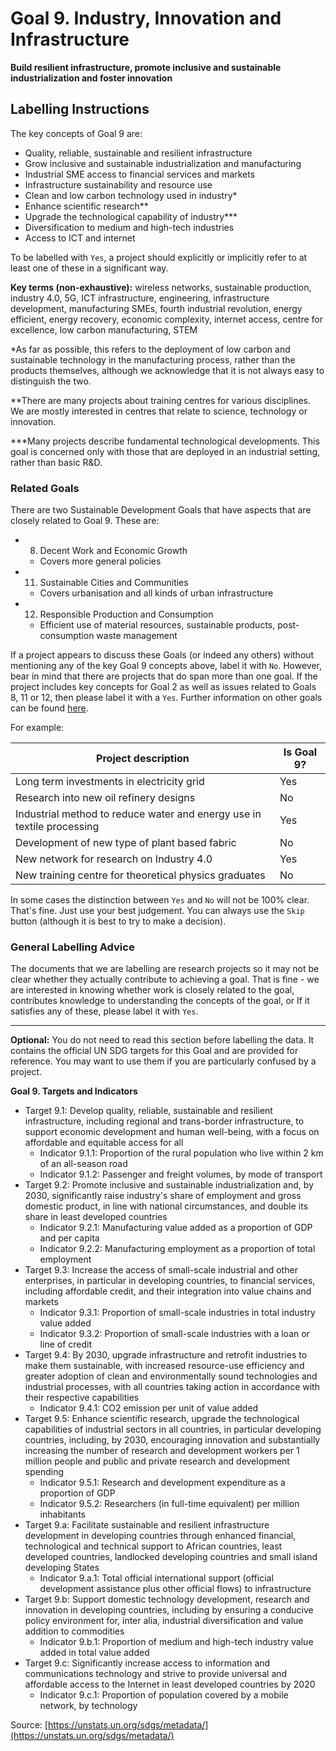 # Goal 9. Industry, Innovation and Infrastructure
**Build resilient infrastructure, promote inclusive and sustainable industrialization and foster innovation**

## Labelling Instructions

The key concepts of Goal 9 are:

* Quality, reliable, sustainable and resilient infrastructure
* Grow inclusive and sustainable industrialization and manufacturing 
* Industrial SME access to financial services and markets
* Infrastructure sustainability and resource use
* Clean and low carbon technology used in industry*
* Enhance scientific research**
* Upgrade the technological capability of industry***
* Diversification to medium and high-tech industries
* Access to ICT and internet

To be labelled with `Yes`, a project should explicitly or implicitly refer to at least one of these in a significant way.

**Key terms (non-exhaustive):** wireless networks, sustainable production, industry 4.0, 5G, ICT infrastructure, engineering, infrastructure development, manufacturing SMEs, fourth industrial revolution, energy efficient, energy recovery, economic complexity, internet access, centre for excellence, low carbon manufacturing, STEM

*As far as possible, this refers to the deployment of low carbon and sustainable technology in the manufacturing process, rather than the products themselves, although we acknowledge that it is not always easy to distinguish the two.

**There are many projects about training centres for various disciplines. We are mostly interested in centres that relate to science, technology or innovation.

***Many projects describe fundamental technological developments. This goal is concerned only with those that are deployed in an industrial setting, rather than basic R&D.

### Related Goals

There are two Sustainable Development Goals that have aspects that are closely related to Goal 9. These are:

- 8. Decent Work and Economic Growth
	- Covers more general policies 
- 11. Sustainable Cities and Communities
	- Covers urbanisation and all kinds of urban infrastructure
- 12. Responsible Production and Consumption
	- Efficient use of material resources, sustainable products, post-consumption waste management

If a project appears to discuss these Goals (or indeed any others) without mentioning any of the key Goal 9 concepts above, label it with `No`. However, bear in mind that there are projects that do span more than one goal. If the project includes key concepts for Goal 2 as well as issues related to Goals 8, 11 or 12, then please label it with a `Yes`. Further information on other goals can be found [here](https://unstats.un.org/sdgs/metadata/).

For example:

| Project description                                                    | Is Goal 9? |
|------------------------------------------------------------------------|-------------|
| Long term investments in electricity grid                              | Yes         |
| Research into new oil refinery designs                                 | No          |
| Industrial method to reduce water and energy use in textile processing | Yes         |
| Development of new type of plant based fabric                          | No          |
| New network for research on Industry 4.0                               | Yes         |
| New training centre for theoretical physics graduates                  | No          |

In some cases the distinction between `Yes` and `No` will not be 100% clear. That's fine. Just use your best judgement. You can always use the `Skip` button (although it is best to try to make a decision).


### General Labelling Advice

The documents that we are labelling are research projects so it may not be clear whether they actually contribute to achieving a goal. That is fine - we are interested in knowing whether work is closely related to the goal, contributes knowledge to understanding the concepts of the goal, or If it satisfies any of these, please label it with `Yes`.


---

**Optional:** You do not need to read this section before labelling the data. It contains the official UN SDG targets for this Goal and are provided for reference. You may want to use them if you are particularly confused by a project.


**Goal 9. Targets and Indicators**

* Target 9.1: Develop quality, reliable, sustainable and resilient infrastructure, including regional and trans-border infrastructure, to support economic development and human well-being, with a focus on affordable and equitable access for all
	* Indicator 9.1.1: Proportion of the rural population who live within 2 km of an all-season road
	* Indicator 9.1.2: Passenger and freight volumes, by mode of transport
* Target 9.2: Promote inclusive and sustainable industrialization and, by 2030, significantly raise industry's share of employment and gross domestic product, in line with national circumstances, and double its share in least developed countries
	* Indicator 9.2.1: Manufacturing value added as a proportion of GDP and per capita
	* Indicator 9.2.2: Manufacturing employment as a proportion of total employment
* Target 9.3: Increase the access of small-scale industrial and other enterprises, in particular in developing countries, to financial services, including affordable credit, and their integration into value chains and markets
	* Indicator 9.3.1: Proportion of small-scale industries in total industry value added
	* Indicator 9.3.2: Proportion of small-scale industries with a loan or line of credit
* Target 9.4: By 2030, upgrade infrastructure and retrofit industries to make them sustainable, with increased resource-use efficiency and greater adoption of clean and environmentally sound technologies and industrial processes, with all countries taking action in accordance with their respective capabilities
	* Indicator 9.4.1: CO2 emission per unit of value added
* Target 9.5: Enhance scientific research, upgrade the technological capabilities of industrial sectors in all countries, in particular developing countries, including, by 2030, encouraging innovation and substantially increasing the number of research and development workers per 1 million people and public and private research and development spending
	* Indicator 9.5.1: Research and development expenditure as a proportion of GDP
	* Indicator 9.5.2: Researchers (in full-time equivalent) per million inhabitants
* Target 9.a: Facilitate sustainable and resilient infrastructure development in developing countries through enhanced financial, technological and technical support to African countries, least developed countries, landlocked developing countries and small island developing States
	* Indicator 9.a.1: Total official international support (official development assistance plus other official flows) to infrastructure
* Target 9.b: Support domestic technology development, research and innovation in developing countries, including by ensuring a conducive policy environment for, inter alia, industrial diversification and value addition to commodities
	* Indicator 9.b.1: Proportion of medium and high-tech industry value added in total value added
* Target 9.c: Significantly increase access to information and communications technology and strive to provide universal and affordable access to the Internet in least developed countries by 2020
	* Indicator 9.c.1: Proportion of population covered by a mobile network, by technology

Source: [https://unstats.un.org/sdgs/metadata/](https://unstats.un.org/sdgs/metadata/)
